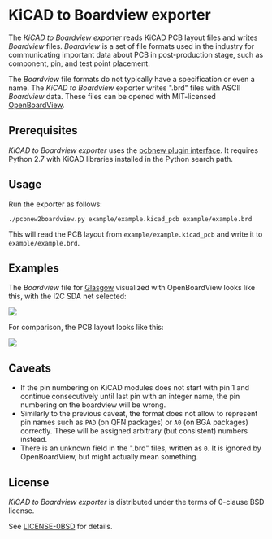 # KiCAD to Boardview exporter

The _KiCAD to Boardview exporter_ reads KiCAD PCB layout files and writes
_Boardview_ files. _Boardview_ is a set of file formats used in the industry for
communicating important data about PCB in post-production stage, such as
component, pin, and test point placement.

The _Boardview_ file formats do not typically have a specification or even a
name. The _KiCAD to Boardview_ exporter writes ".brd" files with ASCII
_Boardview_ data. These files can be opened with MIT-licensed [OpenBoardView][].

[openboardview]: https://openboardview.org/

## Prerequisites

_KiCAD to Boardview exporter_ uses the [pcbnew plugin interface][pcbplugin]. It
requires Python 2.7 with KiCAD libraries installed in the Python search path.

[pcbplugin]: https://kicad.readthedocs.io/en/latest/Documentation/development/pcbnew-plugins/

## Usage

Run the exporter as follows:

    ./pcbnew2boardview.py example/example.kicad_pcb example/example.brd

This will read the PCB layout from `example/example.kicad_pcb` and write it to
`example/example.brd`.

## Examples

The _Boardview_ file for [Glasgow][] visualized with OpenBoardView looks like
this, with the I2C SDA net selected:

![](example/boardview.png)

For comparison, the PCB layout looks like this:

![](example/layout.png)

[glasgow]: https://github.com/whitequark/Glasgow

## Caveats

  * If the pin numbering on KiCAD modules does not start with pin 1 and continue
    consecutively until last pin with an integer name, the pin numbering on the
    boardview will be wrong.
  * Similarly to the previous caveat, the format does not allow to represent pin
    names such as `PAD` (on QFN packages) or `A0` (on BGA packages) correctly.
    These will be assigned arbitrary (but consistent) numbers instead.
  * There is an unknown field in the ".brd" files, written as `0`. It is ignored
    by OpenBoardView, but might actually mean something.

## License

_KiCAD to Boardview exporter_ is distributed under the terms of 0-clause BSD
license.

See [LICENSE-0BSD](LICENSE-0BSD.txt) for details.
